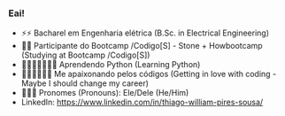 ### Eai! 


- ⚡⚡ Bacharel em Engenharia elétrica (B.Sc. in Electrical Engineering)
- 🚀💚 Participante do Bootcamp /Codigo[S] - Stone + Howbootcamp (Studying at Bootcamp /Codigo[S])
- 🐍🤴🏾🏰👨🏾‍💻 Aprendendo Python (Learning Python)
- 👷🏾‍♂️👨🏾‍💻 Me apaixonando pelos códigos (Getting in love with coding - Maybe I should change my career)
- 👨🏾‍🦱 Pronomes (Pronouns): Ele/Dele (He/Him)
- LinkedIn: https://www.linkedin.com/in/thiago-william-pires-sousa/
